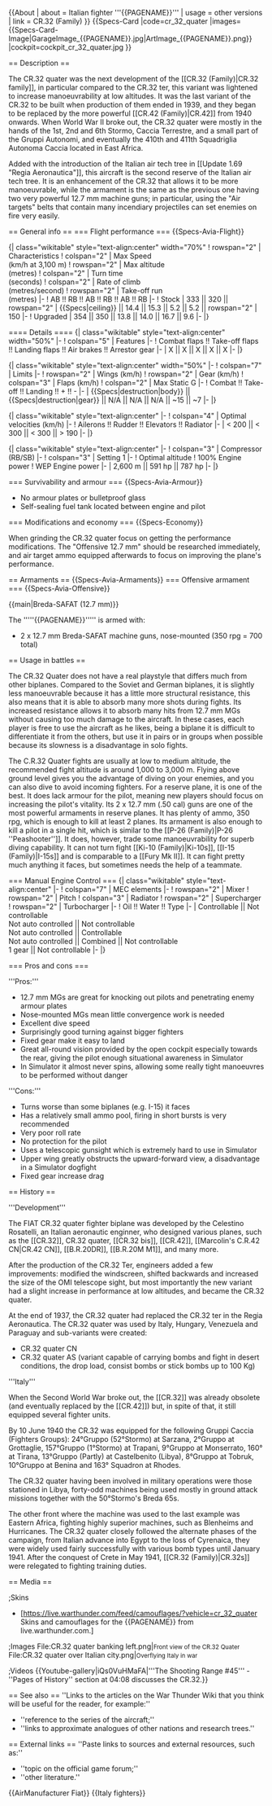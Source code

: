 {{About
| about = Italian fighter '''{{PAGENAME}}'''
| usage = other versions
| link = CR.32 (Family)
}}
{{Specs-Card
|code=cr_32_quater
|images={{Specs-Card-Image|GarageImage_{{PAGENAME}}.jpg|ArtImage_{{PAGENAME}}.png}}
|cockpit=cockpit_cr_32_quater.jpg
}}

== Description ==
<!-- ''In the description, the first part should be about the history of and the creation and combat usage of the aircraft, as well as its key features. In the second part, tell the reader about the aircraft in the game. Insert a screenshot of the vehicle, so that if the novice player does not remember the vehicle by name, he will immediately understand what kind of vehicle the article is talking about.'' -->
The CR.32 quater was the next development of the [[CR.32 (Family)|CR.32 family]], in particular compared to the CR.32 ter, this variant was lightened to increase manoeuvrability at low altitudes. It was the last variant of the CR.32 to be built when production of them ended in 1939, and they began to be replaced by the more powerful [[CR.42 (Family)|CR.42]] from 1940 onwards. When World War II broke out, the CR.32 quater were mostly in the hands of the 1st, 2nd and 6th Stormo, Caccia Terrestre, and a small part of the Gruppi Autonomi, and eventually the 410th and 411th Squadriglia Autonoma Caccia located in East Africa.

Added with the introduction of the Italian air tech tree in [[Update 1.69 "Regia Aeronautica"]], this aircraft is the second reserve of the Italian air tech tree. It is an enhancement of the CR.32 that allows it to be more manoeuvrable, while the armament is the same as the previous one having two very powerful 12.7 mm machine guns; in particular, using the "Air targets" belts that contain many incendiary projectiles can set enemies on fire very easily.

== General info ==
=== Flight performance ===
{{Specs-Avia-Flight}}
<!--''Describe how the aircraft behaves in the air. Speed, manoeuvrability, acceleration and allowable loads - these are the most important characteristics of the vehicle.''-->

{| class="wikitable" style="text-align:center" width="70%"
! rowspan="2" | Characteristics
! colspan="2" | Max Speed<br>(km/h at 3,100 m)
! rowspan="2" | Max altitude<br>(metres)
! colspan="2" | Turn time<br>(seconds)
! colspan="2" | Rate of climb<br>(metres/second)
! rowspan="2" | Take-off run<br>(metres)
|-
! AB !! RB !! AB !! RB !! AB !! RB
|-
! Stock
| 333 || 320 || rowspan="2" | {{Specs|ceiling}} || 14.4 || 15.3 || 5.2 || 5.2 || rowspan="2" | 150
|-
! Upgraded
| 354 || 350 || 13.8 || 14.0 || 16.7 || 9.6
|-
|}

==== Details ====
{| class="wikitable" style="text-align:center" width="50%"
|-
! colspan="5" | Features
|-
! Combat flaps !! Take-off flaps !! Landing flaps !! Air brakes !! Arrestor gear
|-
| X || X || X || X || X     <!-- ✓ -->
|-
|}

{| class="wikitable" style="text-align:center" width="50%"
|-
! colspan="7" | Limits
|-
! rowspan="2" | Wings (km/h)
! rowspan="2" | Gear (km/h)
! colspan="3" | Flaps (km/h)
! colspan="2" | Max Static G
|-
! Combat !! Take-off !! Landing !! + !! -
|-
| {{Specs|destruction|body}} || {{Specs|destruction|gear}} || N/A || N/A || N/A || ~15 || ~7
|-
|}

{| class="wikitable" style="text-align:center"
|-
! colspan="4" | Optimal velocities (km/h)
|-
! Ailerons !! Rudder !! Elevators !! Radiator
|-
| < 200 || < 300 || < 300 || > 190
|-
|}

{| class="wikitable" style="text-align:center"
|-
! colspan="3" | Compressor (RB/SB)
|-
! colspan="3" | Setting 1
|-
! Optimal altitude
! 100% Engine power
! WEP Engine power
|-
| 2,600 m || 591 hp || 787 hp
|-
|}

=== Survivability and armour ===
{{Specs-Avia-Armour}}
<!-- ''Examine the survivability of the aircraft. Note how vulnerable the structure is and how secure the pilot is, whether the fuel tanks are armoured, etc. Describe the armour, if there is any, and also mention the vulnerability of other critical aircraft systems.'' -->

* No armour plates or bulletproof glass
* Self-sealing fuel tank located between engine and pilot

=== Modifications and economy ===
{{Specs-Economy}}

When grinding the CR.32 quater focus on getting the performance modifications. The "Offensive 12.7 mm" should be researched immediately, and air target ammo equipped afterwards to focus on improving the plane's performance.

== Armaments ==
{{Specs-Avia-Armaments}}
=== Offensive armament ===
{{Specs-Avia-Offensive}}
<!-- ''Describe the offensive armament of the aircraft, if any. Describe how effective the cannons and machine guns are in a battle, and also what belts or drums are better to use. If there is no offensive weaponry, delete this subsection.'' -->
{{main|Breda-SAFAT (12.7 mm)}}

The '''''{{PAGENAME}}''''' is armed with:

* 2 x 12.7 mm Breda-SAFAT machine guns, nose-mounted (350 rpg = 700 total)

== Usage in battles ==
<!-- ''Describe the tactics of playing in the aircraft, the features of using aircraft in a team and advice on tactics. Refrain from creating a "guide" - do not impose a single point of view, but instead, give the reader food for thought. Examine the most dangerous enemies and give recommendations on fighting them. If necessary, note the specifics of the game in different modes (AB, RB, SB).'' -->
The CR.32 Quater does not have a real playstyle that differs much from other biplanes. Compared to the Soviet and German biplanes, it is slightly less manoeuvrable because it has a little more structural resistance, this also means that it is able to absorb many more shots during fights. Its increased resistance allows it to absorb many hits from 12.7 mm MGs without causing too much damage to the aircraft. In these cases, each player is free to use the aircraft as he likes, being a biplane it is difficult to differentiate it from the others, but use it in pairs or in groups when possible because its slowness is a disadvantage in solo fights.

The C.R.32 Quater fights are usually at low to medium altitude, the recommended fight altitude is around 1,000 to 3,000 m. Flying above ground level gives you the advantage of diving on your enemies, and you can also dive to avoid incoming fighters. For a reserve plane, it is one of the best. It does lack armour for the pilot, meaning new players should focus on increasing the pilot's vitality. Its 2 x 12.7 mm (.50 cal) guns are one of the most powerful armaments in reserve planes. It has plenty of ammo, 350 rpg, which is enough to kill at least 2 planes. Its armament is also enough to kill a pilot in a single hit, which is similar to the [[P-26 (Family)|P-26 ''Peashooter'']]. It does, however, trade some manoeuvrability for superb diving capability. It can not turn fight [[Ki-10 (Family)|Ki-10s]], [[I-15 (Family)|I-15s]] and is comparable to a [[Fury Mk II]]. It can fight pretty much anything it faces, but sometimes needs the help of a teammate.

=== Manual Engine Control ===
{| class="wikitable" style="text-align:center"
|-
! colspan="7" | MEC elements
|-
! rowspan="2" | Mixer
! rowspan="2" | Pitch
! colspan="3" | Radiator
! rowspan="2" | Supercharger
! rowspan="2" | Turbocharger
|-
! Oil !! Water !! Type
|-
| Controllable || Not controllable<br>Not auto controlled || Not controllable<br>Not auto controlled || Controllable<br>Not auto controlled || Combined || Not controllable<br>1 gear || Not controllable
|-
|}

=== Pros and cons ===
<!-- ''Summarise and briefly evaluate the vehicle in terms of its characteristics and combat effectiveness. Mark its pros and cons in the bulleted list. Try not to use more than 6 points for each of the characteristics. Avoid using categorical definitions such as "bad", "good" and the like - use substitutions with softer forms such as "inadequate" and "effective".'' -->

'''Pros:'''

* 12.7 mm MGs are great for knocking out pilots and penetrating enemy armour plates
* Nose-mounted MGs mean little convergence work is needed
* Excellent dive speed
* Surprisingly good turning against bigger fighters
* Fixed gear make it easy to land
* Great all-round vision provided by the open cockpit especially towards the rear, giving the pilot enough situational awareness in Simulator
* In Simulator it almost never spins, allowing some really tight manoeuvres to be performed without danger

'''Cons:'''

* Turns worse than some biplanes (e.g. I-15) it faces
* Has a relatively small ammo pool, firing in short bursts is very recommended
* Very poor roll rate
* No protection for the pilot
* Uses a telescopic gunsight which is extremely hard to use in Simulator
* Upper wing greatly obstructs the upward-forward view, a disadvantage in a Simulator dogfight
* Fixed gear increase drag

== History ==
<!-- ''Describe the history of the creation and combat usage of the aircraft in more detail than in the introduction. If the historical reference turns out to be too long, take it to a separate article, taking a link to the article about the vehicle and adding a block "/History" (example: <nowiki>https://wiki.warthunder.com/(Vehicle-name)/History</nowiki>) and add a link to it here using the <code>main</code> template. Be sure to reference text and sources by using <code><nowiki><ref></ref></nowiki></code>, as well as adding them at the end of the article with <code><nowiki><references /></nowiki></code>. This section may also include the vehicle's dev blog entry (if applicable) and the in-game encyclopedia description (under <code><nowiki>=== In-game description ===</nowiki></code>, also if applicable).'' -->
'''Development'''

The FIAT CR.32 quater fighter biplane was developed by the Celestino Rosatelli, an Italian aeronautic enginner, who designed various planes, such as the [[CR.32]], CR.32 quater, [[CR.32 bis]], [[CR.42]], [[Marcolin's C.R.42 CN|CR.42 CN]], [[B.R.20DR]], [[B.R.20M M1]], and many more.

After the production of the CR.32 Ter, engineers added a few improvements: modified the windscreen, shifted backwards and increased the size of the OMI telescope sight, but most importantly the new variant had a slight increase in performance at low altitudes, and became the CR.32 quater.

At the end of 1937, the CR.32 quater had replaced the CR.32 ter in the Regia Aeronautica. The CR.32 quater was used by Italy, Hungary, Venezuela and Paraguay and sub-variants were created:

* CR.32 quater CN
* CR.32 quater AS (variant capable of carrying bombs and fight in desert conditions, the drop load, consist bombs or stick bombs up to 100 Kg)

'''Italy'''

When the Second World War broke out, the [[CR.32]] was already obsolete (and eventually replaced by the [[CR.42]]) but, in spite of that, it still equipped several fighter units.

By 10 June 1940 the CR.32 was equipped for the following Gruppi Caccia (Fighters Groups): 24°Gruppo (52°Stormo) at Sarzana, 2°Gruppo at Grottaglie, 157°Gruppo (1°Stormo) at Trapani, 9°Gruppo at Monserrato, 160° at Tirana, 13°Gruppo (Partly) at Castelbenito (Libya), 8°Gruppo at Tobruk, 10°Gruppo at Benina and 163° Squadron at Rhodes.

The CR.32 quater having been involved in military operations were those stationed in Libya, forty-odd machines being used mostly in ground attack missions together with the 50°Stormo's Breda 65s.

The other front where the machine was used to the last example was Eastern Africa, fighting highly superior machines, such as Blenheims and Hurricanes. The CR.32 quater closely followed the alternate phases of the campaign, from Italian advance into Egypt to the loss of Cyrenaica, they were widely used fairly successfully with various bomb types until January 1941. After the conquest of Crete in May 1941, [[CR.32 (Family)|CR.32s]] were relegated to fighting training duties.

== Media ==
<!-- ''Excellent additions to the article would be video guides, screenshots from the game, and photos.'' -->

;Skins

* [https://live.warthunder.com/feed/camouflages/?vehicle=cr_32_quater Skins and camouflages for the {{PAGENAME}} from live.warthunder.com.]

;Images
<gallery mode="packed-hover" heights="150">
File:CR.32 quater banking left.png|<small>Front view of the CR.32 Quater</small>
File:CR.32 quater over Italian city.png|<small>Overflying Italy in war</small>
</gallery>

;Videos
{{Youtube-gallery|iQs0VuHMaFA|'''The Shooting Range #45''' - ''Pages of History'' section at 04:08 discusses the CR.32.}}

== See also ==
''Links to the articles on the War Thunder Wiki that you think will be useful for the reader, for example:''

* ''reference to the series of the aircraft;''
* ''links to approximate analogues of other nations and research trees.''

== External links ==
''Paste links to sources and external resources, such as:''

* ''topic on the official game forum;''
* ''other literature.''

{{AirManufacturer Fiat}}
{{Italy fighters}}